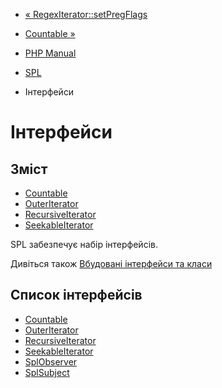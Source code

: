 - [« RegexIterator::setPregFlags](regexiterator.setpregflags.md)
- [Countable »](class.countable.md)

- [PHP Manual](index.md)
- [SPL](book.spl.md)
- Інтерфейси

# Інтерфейси

## Зміст

- [Countable](class.countable.md)
- [OuterIterator](class.outeriterator.md)
- [RecursiveIterator](class.recursiveiterator.md)
- [SeekableIterator](class.seekableiterator.md)

SPL забезпечує набір інтерфейсів.

Дивіться також [Вбудовані інтерфейси та
класи](reserved.interfaces.md)

## Список інтерфейсів

- [Countable](class.countable.md)
- [OuterIterator](class.outeriterator.md)
- [RecursiveIterator](class.recursiveiterator.md)
- [SeekableIterator](class.seekableiterator.md)
- [SplObserver](class.splobserver.md)
- [SplSubject](class.splsubject.md)
